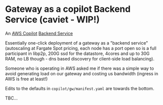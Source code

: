 # Gateway as a copilot Backend Service (caviet - WIP!)

An [AWS Copilot](https://aws.github.io/copilot-cli/) [Backend
Service](https://aws.github.io/copilot-cli/docs/manifest/backend-service/)

Essentially one-click deployment of a gateway as a "backend service"
(autoscaling at Fargate Spot pricing, each node has a port open so is a full
participant in libp2p, 200G ssd for the datastore, 4cores and up to 30G RAM, no
LB though - dns based discovery for client-side load balancing).

Someone who is operating in AWS asked me if there was a simple way to avoid
generating load on our gateway and costing us bandwidth (ingress in AWS is free
at least!)

Edits to the defaults in `copilot/gw/manifest.yaml` are towards the bottom.

TBC...